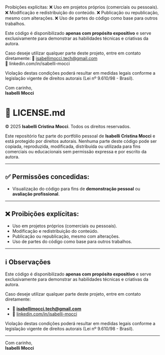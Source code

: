 
Proibições explícitas:
❌ Uso em projetos próprios (comerciais ou pessoais).
❌ Modificação e redistribuição do conteúdo.
❌ Publicação ou republicação, mesmo com alterações.
❌ Uso de partes do código como base para outros trabalhos.

Este código é disponibilizado **apenas com propósito expositivo** e serve exclusivamente para demonstrar as habilidades técnicas e criativas da autora.

Caso deseje utilizar qualquer parte deste projeto, entre em contato diretamente:
📧 isabellimocci.tech@gmail.com  
🔗 linkedin.com/in/isabelli-mocci

Violação destas condições poderá resultar em medidas legais conforme a legislação vigente de direitos autorais (Lei nº 9.610/98 - Brasil).

Com carinho,  
**Isabelli Mocci**


# 📄 LICENSE.md

© 2025 **Isabelli Cristina Mocci**. Todos os direitos reservados.

Este repositório faz parte do portfólio pessoal de **Isabelli Cristina Mocci** e está protegido por direitos autorais. Nenhuma parte deste código pode ser copiada, reproduzida, modificada, distribuída ou utilizada para fins comerciais ou educacionais sem permissão expressa e por escrito da autora.

---

## ✅ Permissões concedidas:

- Visualização do código para fins de **demonstração pessoal** ou **avaliação profissional**.

---

## ❌ Proibições explícitas:

- Uso em projetos próprios (comerciais ou pessoais).
- Modificação e redistribuição do conteúdo.
- Publicação ou republicação, mesmo com alterações.
- Uso de partes do código como base para outros trabalhos.

---

## ℹ️ Observações

Este código é disponibilizado **apenas com propósito expositivo** e serve exclusivamente para demonstrar as habilidades técnicas e criativas da autora.

Caso deseje utilizar qualquer parte deste projeto, entre em contato diretamente:

- 📧 **isabellimocci.tech@gmail.com**  
- 🔗 [linkedin.com/in/isabelli-mocci](https://linkedin.com/in/isabelli-mocci)

Violação destas condições poderá resultar em medidas legais conforme a legislação vigente de direitos autorais (Lei nº 9.610/98 - Brasil).

---

Com carinho,  
**Isabelli Mocci**
